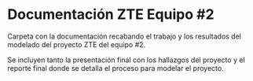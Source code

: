 # Documentación ZTE Equipo #2

Carpeta con la documentación recabando el trabajo y los resultados del modelado del proyecto ZTE del equipo #2.

Se incluyen tanto la presentación final con los hallazgos del proyecto y el reporte final donde se detalla el proceso para modelar el proyecto.
